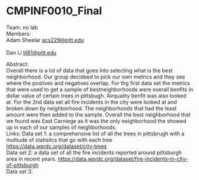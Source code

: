 # CMPINF0010_Final
Team: no lab<br>
Members: <br>
Adam Sheelar acs229@pitt.edu<br><br>
Dan Li til61@pitt.edu

Abstract: <br>
Overall there is a lot of data that goes into selecting what is the best neighborhood. Our group decideed to pick our own metrics and they see where the postives and negatives overlap. For thg first data set the metrics that were used to get a sample of bestneighborhoods were overall benfits in dollar value of certain trees in pittsbugh. Airquality benfit was also looked at. For the 2nd data set all fire incidents in the city were looked at and broken down by neighborhood. The neighborhoods that had the least amount were then added to the sample. Overall the best neighborhood that we found was East Carniege as it was the only neighborhood the showed up in each of our samples of neighborhoods.
<br>
Links: 
Data set 1: a comprehensive list of all the trees in pittsbrugh with a multiude of statisitcs that go with each tree
https://data.wprdc.org/dataset/city-trees
<br>
Data set 2: a data set of all the fire incidents reported around pittsburgh area in recent years.
https://data.wprdc.org/dataset/fire-incidents-in-city-of-pittsburgh
<br>
Data set 3: 



